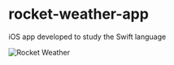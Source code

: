 # rocket-weather-app
iOS app developed to study the Swift language

![Rocket Weather](https://mir-s3-cdn-cf.behance.net/project_modules/max_3840/e5a944191632149.65ceaa490f822.png)
